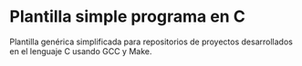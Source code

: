# Plantilla simple programa en C
Plantilla genérica simplificada para repositorios de proyectos desarrollados en el lenguaje C usando GCC y Make.
